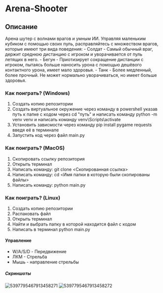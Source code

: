 # Arena-Shooter
## Описание
  Арена шутер с волнами врагов и умным ИИ. Управляя маленьким кубиком с помощью своих пуль, расправляйтесь с множеством врагов, которые имеют три вида поведения:
    - Солдат - Самый обычный враг, держит среднюю дистанцию с игроком и уворачивается от пуль летящих в него.
    - Бегун - Приотизирует сокращение дистанции с игроком, пытаясь больше наносить урона с помощью дешёвого контактного урона, имеет мало здоровья.
    - Танк - Более медленный, более прочный. Не может нормально уворачиваться, но имеет больше здоровья.


### Как поиграть? (Windows)
  1. Создать копию репозитории
  2. Создать виртуальное окружение через команду в powershell указав путь к папке с кодом через cd "путь" и написать команду python -m venv venv и написать команду venv\Scripts\activate
  3. Установить зависмости через команду pip install pygame requests введя её в терминале
  4. Запустить код через файл main.py


### Как поиграть? (MacOS)
  1. Скопировать ссылку репозитория
  2. Открыть терминал
  3. Написать команду: git clone <Скопированная ссылка>
  4. Написать команду: cd <Имя папки в которую были скопированы файлы>
  5. Написать команду: python main.py 


### Как поиграть? (Linux)
  1. Создать копию репозитории
  2. Распаковать файл
  3. Открыть терминал
  4. Найти и выбрать папку в которой находится файл с кодом
  5. Написать в терминал python main.py


#### Управление
  - W/A/S/D - Передвижение
  - ЛКМ - Стрельба
  - Мышь - направление стрельбы


##### Скриншоты

![5397795467913458271](https://github.com/user-attachments/assets/8f7db106-dd37-49d7-92b5-83848131efa8)
![5397795467913458272](https://github.com/user-attachments/assets/1c3afac8-e7cc-40c0-9e2e-22080268219d)


  
